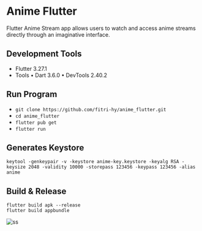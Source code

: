 # Anime Flutter

Flutter Anime Stream app allows users to watch and access anime streams directly through an imaginative interface.

## Development Tools

- Flutter 3.27.1
- Tools • Dart 3.6.0 • DevTools 2.40.2

## Run Program

- `git clone https://github.com/fitri-hy/anime_flutter.git`
- `cd anime_flutter`
- `flutter pub get`
- `flutter run`

## Generates Keystore

```
keytool -genkeypair -v -keystore anime-key.keystore -keyalg RSA -keysize 2048 -validity 10000 -storepass 123456 -keypass 123456 -alias anime
```

## Build & Release

```
flutter build apk --release
flutter build appbundle
```

<div style="display: flex; flex-wrap: wrap;">
  <img src="./assets/ss.png" alt="ss"/>
</div>
